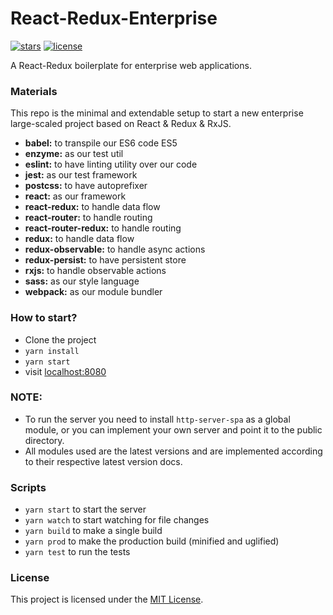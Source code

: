 # React-Redux-Enterprise

[![stars](https://img.shields.io/github/stars/Amin52J/React-Redux-Enterprise.svg?style=for-the-badge)](https://github.com/Amin52J/React-Redux-Enterprise/stargazers)
[![license](https://img.shields.io/github/license/Amin52J/React-Redux-Enterprise.svg?style=for-the-badge)](https://github.com/Amin52J/React-Redux-Enterprise/blob/master/LICENSE)

A React-Redux boilerplate for enterprise web applications.

### Materials

This repo is the minimal and extendable setup to start a new enterprise large-scaled project based on React & Redux & RxJS.

* **babel:** to transpile our ES6 code ES5
* **enzyme:** as our test util
* **eslint:** to have linting utility over our code
* **jest:** as our test framework
* **postcss:** to have autoprefixer
* **react:** as our framework
* **react-redux:** to handle data flow
* **react-router:** to handle routing
* **react-router-redux:** to handle routing
* **redux:** to handle data flow
* **redux-observable:** to handle async actions
* **redux-persist:** to have persistent store
* **rxjs:** to handle observable actions
* **sass:** as our style language
* **webpack:** as our module bundler

### How to start?

* Clone the project
* `yarn install`
* `yarn start`
* visit [localhost:8080](http://127.0.0.1:8080)

### NOTE:

* To run the server you need to install `http-server-spa` as a global module, or you can implement your own server and point it to the public directory.
* All modules used are the latest versions and are implemented according to their respective latest version docs. 

### Scripts

* `yarn start` to start the server
* `yarn watch` to start watching for file changes
* `yarn build` to make a single build
* `yarn prod` to make the production build (minified and uglified)
* `yarn test` to run the tests

### License

This project is licensed under the [MIT License](https://github.com/Amin52J/React-Redux-Enterprise/blob/master/LICENSE).
